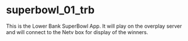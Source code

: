 # superbowl_01_trb

This is the Lower Bank SuperBowl App.  It will play on the overplay server and will connect to the Netv box for display of the winners.
